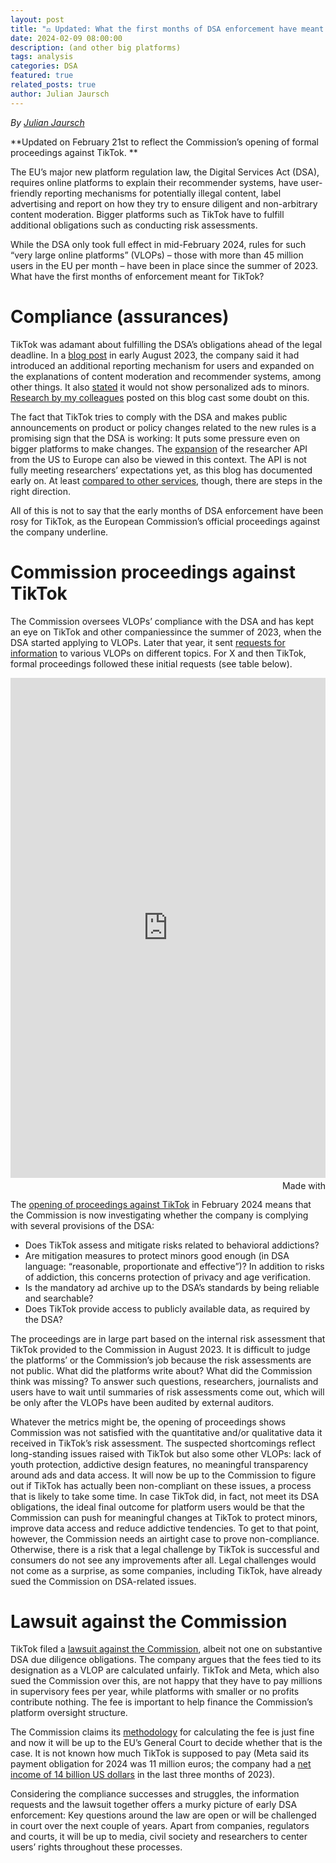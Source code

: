```yaml
---
layout: post
title: "⚖️ Updated: What the first months of DSA enforcement have meant for TikTok"
date: 2024-02-09 08:00:00
description: (and other big platforms)
tags: analysis
categories: DSA
featured: true
related_posts: true
author: Julian Jaursch
---
```



*By [Julian Jaursch](https://www.stiftung-nv.de/de/person/dr-julian-jaursch)*

**Updated on February 21st to reflect the Commission’s opening of formal proceedings against TikTok. **

The EU’s major new platform regulation law, the Digital Services Act (DSA), requires online platforms to explain their recommender systems, have user-friendly reporting mechanisms for potentially illegal content, label advertising and report on how they try to ensure diligent and non-arbitrary content moderation. Bigger platforms such as TikTok have to fulfill additional obligations such as conducting risk assessments.

While the DSA only took full effect in mid-February 2024, rules for such “very large online platforms” (VLOPs) – those with more than 45 million users in the EU per month – have been in place since the summer of 2023. What have the first months of enforcement meant for TikTok?

# **Compliance (assurances)**

TikTok was adamant about fulfilling the DSA’s obligations ahead of the legal deadline. In a [blog post](https://newsroom.tiktok.com/en-eu/fulfilling-commitments-dsa-update) in early August 2023, the company said it had introduced an additional reporting mechanism for users and expanded on the explanations of content moderation and recommender systems, among other things. It also [stated](https://www.tiktok.com/business/en/blog/privacy-updates-improved-data-control-transparency-tools) it would not show personalized ads to minors. [Research by my colleagues](https://tiktok-audit.com/blog/2023/Minors-a-la-carte-TikTok-allows-profiling-of-underage-teens/) posted on this blog cast some doubt on this.

The fact that TikTok tries to comply with the DSA and makes public announcements on product or policy changes related to the new rules is a promising sign that the DSA is working: It puts some pressure even on bigger platforms to make changes. The [expansion](https://newsroom.tiktok.com/en-eu/expanding-tiktoks-research-api-and-commercial-content-library) of the researcher API from the US to Europe can also be viewed in this context. The API is not fully meeting researchers’ expectations yet, as this blog has documented early on. At least [compared to other services](https://digitalmonitor.democracy-reporting.org/data-access/), though, there are steps in the right direction.

All of this is not to say that the early months of DSA enforcement have been rosy for TikTok, as the European Commission’s official proceedings against the company underline.

# **Commission proceedings against TikTok**

The Commission oversees VLOPs’ compliance with the DSA and has kept an eye on TikTok and other companiessince the summer of 2023, when the DSA started applying to VLOPs. Later that year, it sent [requests for information](https://digital-strategy.ec.europa.eu/en/policies/list-designated-vlops-and-vloses) to various VLOPs on different topics. For X and then TikTok, formal proceedings followed these initial requests (see table below).

<iframe src='https://flo.uri.sh/visualisation/16732340/embed' title='Interactive or visual content' class='flourish-embed-iframe' frameborder='0' scrolling='no' style='width:100%;height:800px;' sandbox='allow-same-origin allow-forms allow-scripts allow-downloads allow-popups allow-popups-to-escape-sandbox allow-top-navigation-by-user-activation'></iframe><div style='width:100%!;margin-top:4px!important;text-align:right!important;'><a class='flourish-credit' href='https://public.flourish.studio/visualisation/16732340/?utm_source=embed&utm_campaign=visualisation/16732340' target='_top' style='text-decoration:none!important'><img alt='Made with Flourish' src='https://public.flourish.studio/resources/made_with_flourish.svg' style='width:105px!important;height:16px!important;border:none!important;margin:0!important;'> </a></div>

The [opening of proceedings against TikTok](https://ec.europa.eu/commission/presscorner/detail/en/ip_24_926) in February 2024 means that the Commission is now investigating whether the company is complying with several provisions of the DSA: 

- Does TikTok assess and mitigate risks related to behavioral addictions? 
- Are mitigation measures to protect minors good enough (in DSA language: “reasonable, proportionate and effective”)? In addition to risks of addiction, this concerns protection of privacy and age verification. 
- Is the mandatory ad archive up to the DSA’s standards by being reliable and searchable? 
- Does TikTok provide access to publicly available data, as required by the DSA? 

The proceedings are in large part based on the internal risk assessment that TikTok provided to the Commission in August 2023. It is difficult to judge the platforms’ or the Commission’s job because the risk assessments are not public. What did the platforms write about? What did the Commission think was missing? To answer such questions, researchers, journalists and users have to wait until summaries of risk assessments come out, which will be only after the VLOPs have been audited by external auditors.

Whatever the metrics might be, the opening of proceedings shows Commission was not satisfied with the quantitative and/or qualitative data it received in TikTok’s risk assessment. The suspected shortcomings reflect long-standing issues raised with TikTok but also some other VLOPs: lack of youth protection, addictive design features, no meaningful transparency around ads and data access. It will now be up to the Commission to figure out if TikTok has actually been non-compliant on these issues, a process that is likely to take some time. In case TikTok did, in fact, not meet its DSA obligations, the ideal final outcome for platform users would be that the Commission can push for meaningful changes at TikTok to protect minors, improve data access and reduce addictive tendencies. To get to that point, however, the Commission needs an airtight case to prove non-compliance. Otherwise, there is a risk that a legal challenge by TikTok is successful and consumers do not see any improvements after all. Legal challenges would not come as a surprise, as some companies, including TikTok, have already sued the Commission on DSA-related issues. 

# **Lawsuit against the Commission**

TikTok filed a [lawsuit against the Commission](https://www.politico.eu/article/tiktok-joins-meta-in-suing-eu-over-online-content-rulebook/), albeit not one on substantive DSA due diligence obligations. The company argues that the fees tied to its designation as a VLOP are calculated unfairly. TikTok and Meta, which also sued the Commission over this, are not happy that they have to pay millions in supervisory fees per year, while platforms with smaller or no profits contribute nothing. The fee is important to help finance the Commission’s platform oversight structure.

The Commission claims its [methodology](https://eur-lex.europa.eu/legal-content/en/TXT/?uri=CELEX:32023R1127) for calculating the fee is just fine and now it will be up to the EU’s General Court to decide whether that is the case. It is not known how much TikTok is supposed to pay (Meta said its payment obligation for 2024 was 11 million euros; the company had a [net income of 14 billion US dollars](https://investor.fb.com/investor-news/press-release-details/2024/Meta-Reports-Fourth-Quarter-and-Full-Year-2023-Results-Initiates-Quarterly-Dividend/default.aspx) in the last three months of 2023).

Considering the compliance successes and struggles, the information requests and the lawsuit together offers a murky picture of early DSA enforcement: Key questions around the law are open or will be challenged in court over the next couple of years. Apart from companies, regulators and courts, it will be up to media, civil society and researchers to center users’ rights throughout these processes.